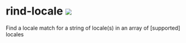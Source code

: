 # rind-locale [![](https://travis-ci.org/diffsky/rind-locale.svg)](https://travis-ci.org/diffsky/rind-locale)

Find a locale match for a string of locale(s) in an array of [supported] locales
